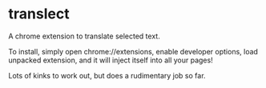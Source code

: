 translect
=========

A chrome extension to translate selected text.

To install, simply open chrome://extensions, enable developer options, load unpacked extension, and it will inject itself into all your pages!

Lots of kinks to work out, but does a rudimentary job so far.